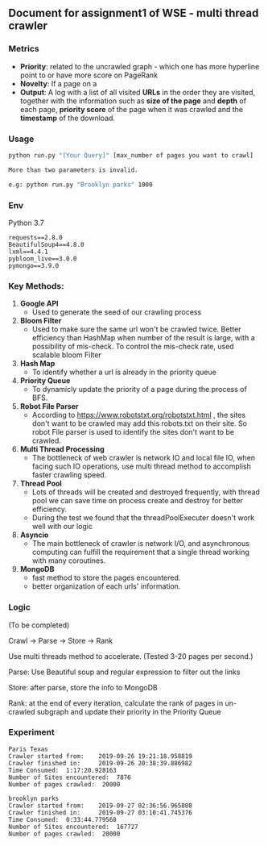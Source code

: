 ## Document for assignment1 of WSE - multi thread crawler

### Metrics

* **Priority**: related to the uncrawled graph - which one has more hyperline point to or have more score on PageRank
* **Novelty**: If a page on a 
* **Output**: A log with a list of all visited **URLs** in the order they are visited, together with the information such as **size of the page** and **depth** of each page, **priority score** of the page when it was crawled and the **timestamp** of the download.

### Usage

```bash
python run.py "[Your Query]" [max_number of pages you want to crawl]

More than two parameters is invalid.

e.g: python run.py "Brooklyn parks" 1000
```

### Env

Python 3.7

```
requests==2.8.0
BeautifulSoup4==4.8.0
lxml==4.4.1
pybloom_live==3.0.0
pymongo==3.9.0
```



### Key Methods:

1. **Google API**
    * Used to generate the seed of our crawling process
2. **Bloom Filter**
    * Used to make sure the same url won't be crawled twice. Better efficiency than HashMap when number of the result is large, with a possibility of mis-check.
    To control the mis-check rate, used scalable bloom Filter
3. **Hash Map**
    * To identify whether a url is already in the priority queue
4. **Priority Queue**
    * To dynamicly update the priority of a page during the process of BFS.
5. **Robot File Parser**
    * According to https://www.robotstxt.org/robotstxt.html , the sites don't want to be crawled may add this robots.txt on their site. So robot File parser is used to identify the sites don't want to be crawled.
6. **Multi Thread Processing**
    * The bottleneck of web crawler is network IO and local file IO, when facing such IO operations, use multi thread method to accomplish faster crawling speed.
7. **Thread Pool**
    * Lots of threads will be created and destroyed frequently, with thread pool we can save time on process create and destroy for better efficiency.
    * During the test we found that the threadPoolExecuter doesn't work well with our logic
8. **Asyncio**
    * The main bottleneck of crawler is network I/O, and asynchronous computing can fulfill the requirement that a single thread working with many coroutines.
9. **MongoDB**
    * fast method to store the pages encountered.
    * better organization of each urls' information.

### Logic

(To be completed)

Crawl -> Parse -> Store -> Rank 

Use multi threads method to accelerate. (Tested 3-20 pages per second.)

Parse: Use Beautiful soup and regular expression to filter out the links

Store: after parse, store the info to MongoDB

Rank: at the end of every iteration, calculate the rank of pages in un-crawled subgraph and update their priority in the Priority Queue



### Experiment

```
Paris Texas
Crawler started from:    2019-09-26 19:21:18.958819
Crawler finished in:     2019-09-26 20:38:39.886982
Time Consumed:  1:17:20.928163
Number of Sites encountered:  7876
Number of pages crawled:  20000

brooklyn parks
Crawler started from:    2019-09-27 02:36:56.965808
Crawler finished in:     2019-09-27 03:10:41.745376
Time Consumed:  0:33:44.779568
Number of Sites encountered:  167727
Number of pages crawled:  20000
```


